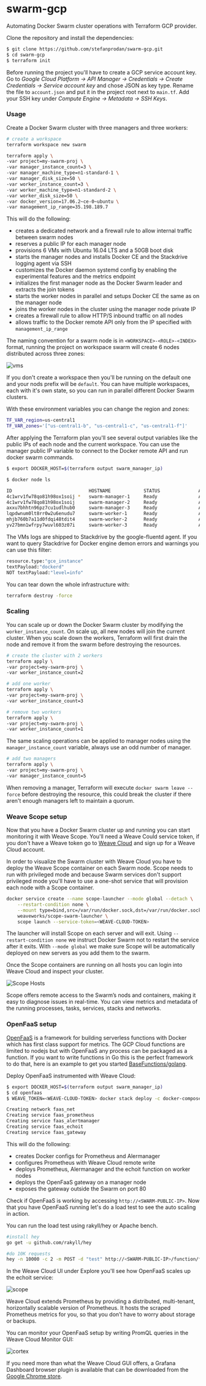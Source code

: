 # swarm-gcp

Automating Docker Swarm cluster operations with Terraform GCP provider.

Clone the repository and install the dependencies:

```bash
$ git clone https://github.com/stefanprodan/swarm-gcp.git
$ cd swarm-gcp
$ terraform init
```

Before running the project you'll have to create a GCP service account key. 
Go to _Google Cloud Platform -> API Manager -> Credentials -> Create Credentials -> Service account key_ and 
chose JSON as key type. Rename the file to `account.json` and put it in the project root next to `main.tf`.
Add your SSH key under _Compute Engine -> Metadata -> SSH Keys_.

### Usage

Create a Docker Swarm cluster with three managers and three workers:

```bash
# create a workspace
terraform workspace new swarm

terraform apply \
-var project=my-swarm-proj \
-var manager_instance_count=3 \
-var manager_machine_type=n1-standard-1 \
-var manager_disk_size=50 \
-var worker_instance_count=3 \
-var worker_machine_type=n1-standard-2 \
-var worker_disk_size=50 \
-var docker_version=17.06.2~ce-0~ubuntu \
-var management_ip_range=35.198.189.7
```

This will do the following:

* creates a dedicated network and a firewall rule to allow internal traffic between swarm nodes
* reserves a public IP for each manager node
* provisions 6 VMs with Ubuntu 16.04 LTS and a 50GB boot disk
* starts the manager nodes and installs Docker CE and the Stackdrive logging agent via SSH
* customizes the Docker daemon systemd config by enabling the experimental features and the metrics endpoint
* initializes the first manager node as the Docker Swarm leader and extracts the join tokens
* starts the worker nodes in parallel and setups Docker CE the same as on the manager node
* joins the worker nodes in the cluster using the manager node private IP
* creates a firewall rule to allow HTTP/S inbound traffic on all nodes
* allows traffic to the Docker remote API only from the IP specified with `management_ip_range`

The naming convention for a swarm node is in `<WORKSPACE>-<ROLE>-<INDEX>` format, 
running the project on workspace swarm will create 6 nodes distributed across three zones: 

![vms](https://github.com/stefanprodan/swarm-gcp/blob/master/screens/gcp-vms.png)


If you don't create a workspace then you'll be running on the default one and your nods prefix will be `default`. 
You can have multiple workspaces, each with it's own state, so you can run in parallel different Docker Swarm clusters.

With these environment variables you can change the region and zones:

```bash
TF_VAR_region=us-central1
TF_VAR_zones='["us-central1-b", "us-central1-c", "us-central1-f"]'
```

After applying the Terraform plan you'll see several output variables like the public IPs of 
each node and the current workspace. 
You can use the manager public IP variable to connect to the Docker remote API 
and run docker swarm commands.

```bash
$ export DOCKER_HOST=$(terraform output swarm_manager_ip)

$ docker node ls

ID                            HOSTNAME            STATUS              AVAILABILITY        MANAGER STATUS
4c1wrv1fw78qo81h98ox1soij *   swarm-manager-1     Ready               Active              Leader
4c1wrv1fw78qo81h98ox1soij     swarm-manager-2     Ready               Active              Reachable
axxu7bhhtn96pz7cu1udlhub0     swarm-manager-3     Ready               Active              Reachable
lqpdwnum0lt8rr0w2u6enudu7     swarm-worker-1      Ready               Active
mhjb760b7a11d0fdqi48tdit4     swarm-worker-2      Ready               Active
yv27bmn1wfrpy7wuvl603z07i     swarm-worker-3      Ready               Active
```

The VMs logs are shipped to Stackdrive by the google-fluentd agent. 
If you want to query Stackdrive for Docker engine demon errors and warnings you can use this filter:

```bash
resource.type:"gce_instance"
textPayload:"dockerd"
NOT textPayload:"level=info"
```

You can tear down the whole infrastructure with:

 ```bash
terraform destroy -force
```

### Scaling

You can scale up or down the Docker Swarm cluster by modifying the `worker_instance_count`. 
On scale up, all new nodes will join the current cluster. 
When you scale down the workers, Terraform will first drain the node 
and remove it from the swarm before destroying the resources.

```bash
# create the cluster with 2 workers
terraform apply \
-var project=my-swarm-proj \
-var worker_instance_count=2 

# add one worker
terraform apply \
-var project=my-swarm-proj \
-var worker_instance_count=3

# remove two workers
terraform apply \
-var project=my-swarm-proj \
-var worker_instance_count=1
```

The same scaling operations can be applied to manager nodes using the `manager_instance_count` variable, 
always use an odd number of manager.

```bash
# add two managers
terraform apply \
-var project=my-swarm-proj \
-var manager_instance_count=5
```

When removing a manager, Terraform will execute `docker swarm leave --force` before destroying the resource, 
this could break the cluster if there aren't enough managers left to maintain a quorum. 

### Weave Scope setup

Now that you have a Docker Swarm cluster up and running you can start monitoring it with Weave Scope. 
You'll need a Weave Could service token, if you don't have a Weave token go 
to [Weave Cloud](https://cloud.weave.works/) and sign up for a Weave Cloud account. 

In order to visualize the Swarm cluster with Weave Cloud you have to deploy the Weave Scope container 
on each Swarm node. Scope needs to run with privileged mode and because Swarm services don't support 
privileged mode you'll have to use a one-shot service that will provision each node with a Scope container.

```bash
docker service create --name scope-launcher --mode global --detach \
    --restart-condition none \
    --mount type=bind,src=/var/run/docker.sock,dst=/var/run/docker.sock \
    weaveworks/scope-swarm-launcher \
    scope launch --service-token=<WEAVE-CLOUD-TOKEN>
```

The launcher will install Scope on each server and will exit. Using `--restart-condition none` we 
instruct Docker Swarm not to restart the service after it exits. With `--mode global` we make sure 
Scope will be automatically deployed on new servers as you add them to the swarm. 

Once the Scope containers are running on all hosts you can login into Weave Cloud and inspect your cluster.

![Scope Hosts](https://raw.githubusercontent.com/stefanprodan/swarmprom/master/grafana/screens/weave-scope-hosts-v2.png)

Scope offers remote access to the Swarm’s nods and containers, making it easy to diagnose issues in real-time. 
You can view metrics and metadata of the running processes, tasks, services, stacks and networks. 

### OpenFaaS setup

[OpenFaaS](https://www.openfaas.com/) is a framework for building serverless functions with Docker which has 
first class support for metrics. The GCP Cloud functions are limited to nodejs but with OpenFaaS any process 
can be packaged as a function. If you want to write functions in Go this is the perfect framework to do that, 
here is an example to get you started [BaseFunctions/golang](https://github.com/openfaas/faas/tree/master/sample-functions/BaseFunctions/golang). 

Deploy OpenFaaS instrumented with Weave Cloud:

```bash
$ export DOCKER_HOST=$(terraform output swarm_manager_ip)
$ cd openfaas
$ WEAVE_TOKEN=<WEAVE-CLOUD-TOKEN> docker stack deploy -c docker-compose.yml faas

Creating network faas_net
Creating service faas_prometheus
Creating service faas_alertmanager
Creating service faas_echoit
Creating service faas_gateway
```

This will do the following:

* creates Docker configs for Prometheus and Alermanager 
* configures Prometheus with Weave Cloud remote write
* deploys Prometheus, Alermanager and the echoit function on worker nodes
* deploys the OpenFaaS gateway on a manager node
* exposes the gateway outside the Swarm on port 80

Check if OpenFaaS is working by accessing `http://<SWARM-PUBLIC-IP>`. 
Now that you have OpenFaaS running let's do a load test to see the auto scaling in action.

You can run the load test using rakyll/hey or Apache bench.

```bash
#install hey
go get -u github.com/rakyll/hey

#do 10K requests 
hey -n 10000 -c 2 -m POST -d "test" http://<SWARM-PUBLIC-IP>/function/faas_echoit
```

In the Weave Cloud UI under Explore you'll see how OpenFaaS scales up the echoit service:

![scope](https://github.com/stefanprodan/swarm-gcp/blob/master/screens/openfaas-scope.png)

Weave Cloud extends Prometheus by providing a distributed, multi-tenant, horizontally scalable version of Prometheus. 
It hosts the scraped Prometheus metrics for you, so that you don’t have to worry about storage or backups.

You can monitor your OpenFaaS setup by writing PromQL queries in the Weave Cloud Monitor GUI:

![cortex](https://github.com/stefanprodan/swarm-gcp/blob/master/screens/openfaas-metrics.png)

If you need more than what the Weave Cloud GUI offers, a Grafana Dashboard browser plugin is available that can be 
downloaded from the [Google Chrome store](https://chrome.google.com/webstore/detail/weave-cloud/aihaocdgpjomchhocbnlhoaildnoollo).
